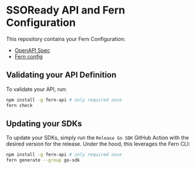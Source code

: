 # SSOReady API and Fern Configuration

This repository contains your Fern Configuration:

- [OpenAPI Spec](./fern/openapi/openapi.yml)
- [Fern config](./fern/generators.yml)

## Validating your API Definition

To validate your API, run:

```sh
npm install -g fern-api # only required once
fern check
```

## Updating your SDKs

To update your SDKs, simply run the `Release Go SDK` GitHub Action with the desired version
for the release. Under the hood, this leverages the Fern CLI:

```sh
npm install -g fern-api # only required once
fern generate --group go-sdk
```
